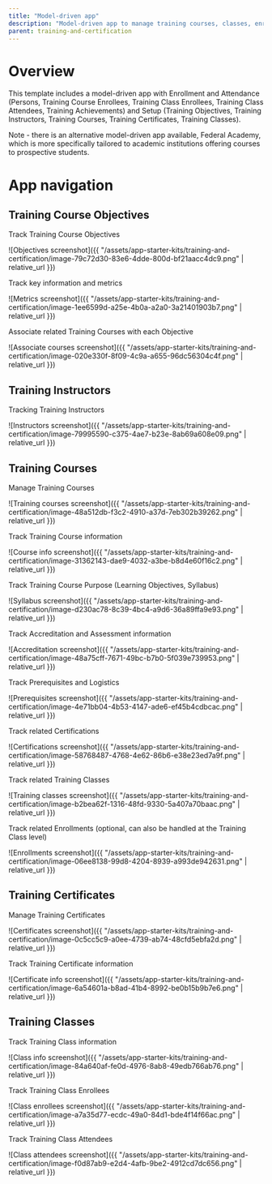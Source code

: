```yaml
---
title: "Model-driven app"
description: "Model-driven app to manage training courses, classes, enrollments, attendance, certificates, and instructors."
parent: training-and-certification
---
```


# Overview

This template includes a model-driven app with Enrollment and Attendance (Persons, Training Course Enrollees, Training Class Enrollees, Training Class Attendees, Training Achievements) and Setup (Training Objectives, Training Instructors, Training Courses, Training Certificates, Training Classes).

Note - there is an alternative model-driven app available, Federal Academy, which is more specifically tailored to academic institutions offering courses to prospective students.

# App navigation

## Training Course Objectives

Track Training Course Objectives

![Objectives screenshot]({{ "/assets/app-starter-kits/training-and-certification/image-79c72d30-83e6-4dde-800d-bf21aacc4dc9.png" | relative_url }})

Track key information and metrics

![Metrics screenshot]({{ "/assets/app-starter-kits/training-and-certification/image-1ee6599d-a25e-4b0a-a2a0-3a21401903b7.png" | relative_url }})

Associate related Training Courses with each Objective

![Associate courses screenshot]({{ "/assets/app-starter-kits/training-and-certification/image-020e330f-8f09-4c9a-a655-96dc56304c4f.png" | relative_url }})

## Training Instructors

Tracking Training Instructors

![Instructors screenshot]({{ "/assets/app-starter-kits/training-and-certification/image-79995590-c375-4ae7-b23e-8ab69a608e09.png" | relative_url }})

## Training Courses

Manage Training Courses

![Training courses screenshot]({{ "/assets/app-starter-kits/training-and-certification/image-48a512db-f3c2-4910-a37d-7eb302b39262.png" | relative_url }})

Track Training Course information

![Course info screenshot]({{ "/assets/app-starter-kits/training-and-certification/image-31362143-dae9-4032-a3be-b8d4e60f16c2.png" | relative_url }})

Track Training Course Purpose (Learning Objectives, Syllabus)

![Syllabus screenshot]({{ "/assets/app-starter-kits/training-and-certification/image-d230ac78-8c39-4bc4-a9d6-36a89ffa9e93.png" | relative_url }})

Track Accreditation and Assessment information

![Accreditation screenshot]({{ "/assets/app-starter-kits/training-and-certification/image-48a75cff-7671-49bc-b7b0-5f039e739953.png" | relative_url }})

Track Prerequisites and Logistics

![Prerequisites screenshot]({{ "/assets/app-starter-kits/training-and-certification/image-4e71bb04-4b53-4147-ade6-ef45b4cdbcac.png" | relative_url }})

Track related Certifications

![Certifications screenshot]({{ "/assets/app-starter-kits/training-and-certification/image-58768487-4768-4e62-86b6-e38e23ed7a9f.png" | relative_url }})

Track related Training Classes

![Training classes screenshot]({{ "/assets/app-starter-kits/training-and-certification/image-b2bea62f-1316-48fd-9330-5a407a70baac.png" | relative_url }})

Track related Enrollments (optional, can also be handled at the Training Class level)

![Enrollments screenshot]({{ "/assets/app-starter-kits/training-and-certification/image-06ee8138-99d8-4204-8939-a993de942631.png" | relative_url }})

## Training Certificates

Manage Training Certificates

![Certificates screenshot]({{ "/assets/app-starter-kits/training-and-certification/image-0c5cc5c9-a0ee-4739-ab74-48cfd5ebfa2d.png" | relative_url }})

Track Training Certificate information

![Certificate info screenshot]({{ "/assets/app-starter-kits/training-and-certification/image-6a54601a-b8ad-41b4-8992-be0b15b9b7e6.png" | relative_url }})

## Training Classes

Track Training Class information

![Class info screenshot]({{ "/assets/app-starter-kits/training-and-certification/image-84a640af-fe0d-4976-8ab8-49edb766ab76.png" | relative_url }})

Track Training Class Enrollees

![Class enrollees screenshot]({{ "/assets/app-starter-kits/training-and-certification/image-a7a35d77-ecdc-49a0-84d1-bde4f14f66ac.png" | relative_url }})

Track Training Class Attendees

![Class attendees screenshot]({{ "/assets/app-starter-kits/training-and-certification/image-f0d87ab9-e2d4-4afb-9be2-4912cd7dc656.png" | relative_url }})
